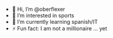 - 👋 Hi, I’m @oberflexer
- 👀 I’m interested in sports
- 🌱 I’m currently learning spanish/IT
- ⚡ Fun fact: I am not a millionaire ... yet

<!---
oberflexer/oberflexer is a ✨ special ✨ repository because its `README.md` (this file) appears on your GitHub profile.
You can click the Preview link to take a look at your changes.
--->
